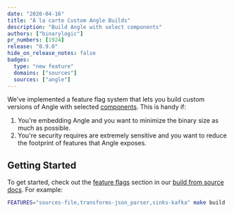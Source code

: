 ```yaml
---
date: "2020-04-16"
title: "À la carte Custom Angle Builds"
description: "Build Angle with select components"
authors: ["binarylogic"]
pr_numbers: [1924]
release: "0.9.0"
hide_on_release_notes: false
badges:
  type: "new feature"
  domains: ["sources"]
  sources: ["angle"]
---
```


We've implemented a feature flag system that lets you build custom versions
of Angle with selected [components][pages.components]. This is handy if:

1. You're embedding Angle and you want to minimize the binary size as much as
   possible.
2. You're security requires are extremely sensitive and you want to reduce
   the footprint of features that Angle exposes.

## Getting Started

To get started, check out the [feature flags][docs.from-source#feature-flags]
section in our [build from source docs][docs.from-source]. For example:

```bash
FEATURES="sources-file,transforms-json_parser,sinks-kafka" make build
```

[docs.from-source#feature-flags]: /docs/setup/installation/manual/from-source/#feature-flags
[docs.from-source]: /docs/setup/installation/manual/from-source/
[pages.components]: /components/
